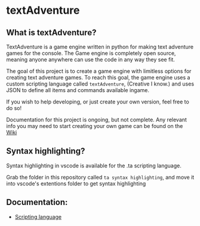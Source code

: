 # textAdventure
 
## What is textAdventure?
TextAdventure is a game engine written in python for making text adventure games for the console. 
The Game engine is completely open source, meaning anyone anywhere can use the code in any way they see fit.

The goal of this project is to create a game engine with limitless options for creating text adventure games.
To reach this goal, the game engine uses a custom scripting language called `textAdventure`, (Creative I know.)
and uses JSON to define all items and commands available ingame.

If you wish to help developing, or just create your own version, feel free to do so!

Documentation for this project is ongoing, but not complete. Any relevant info you may need to start creating your own game can be found on the
[Wiki](https://github.com/Emilurenius/textAdventure/wiki)

## Syntax highlighting?

Syntax highlighting in vscode is available for the .ta scripting language.

Grab the folder in this repository called `ta syntax highlighting`, and move it into vscode's extentions folder to get syntax highlighting

## Documentation:
* [Scripting language](https://github.com/Emilurenius/textAdventure/wiki/.ta-Scripting-language-documentation)